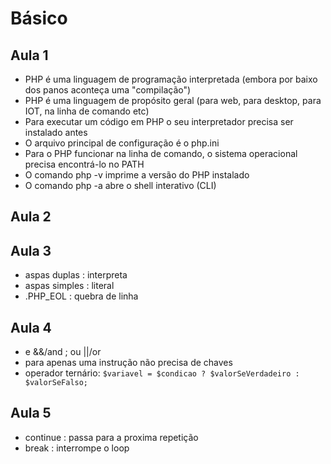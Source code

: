 # Básico

## Aula 1

- PHP é uma linguagem de programação interpretada (embora por baixo dos panos aconteça uma "compilação")
- PHP é uma linguagem de propósito geral (para web, para desktop, para IOT, na linha de comando etc)
- Para executar um código em PHP o seu interpretador precisa ser instalado antes
- O arquivo principal de configuração é o php.ini
- Para o PHP funcionar na linha de comando, o sistema operacional precisa encontrá-lo no PATH
- O comando php -v imprime a versão do PHP instalado
- O comando php -a abre o shell interativo (CLI)

## Aula 2

## Aula 3

- aspas duplas : interpreta
- aspas simples : literal
- .PHP_EOL : quebra de linha

## Aula 4

- e &&/and ; ou ||/or
- para apenas uma instrução não precisa de chaves
- operador ternário: `$variavel = $condicao ? $valorSeVerdadeiro : $valorSeFalso;`

## Aula 5

- continue : passa para a proxima repetição
- break : interrompe o loop